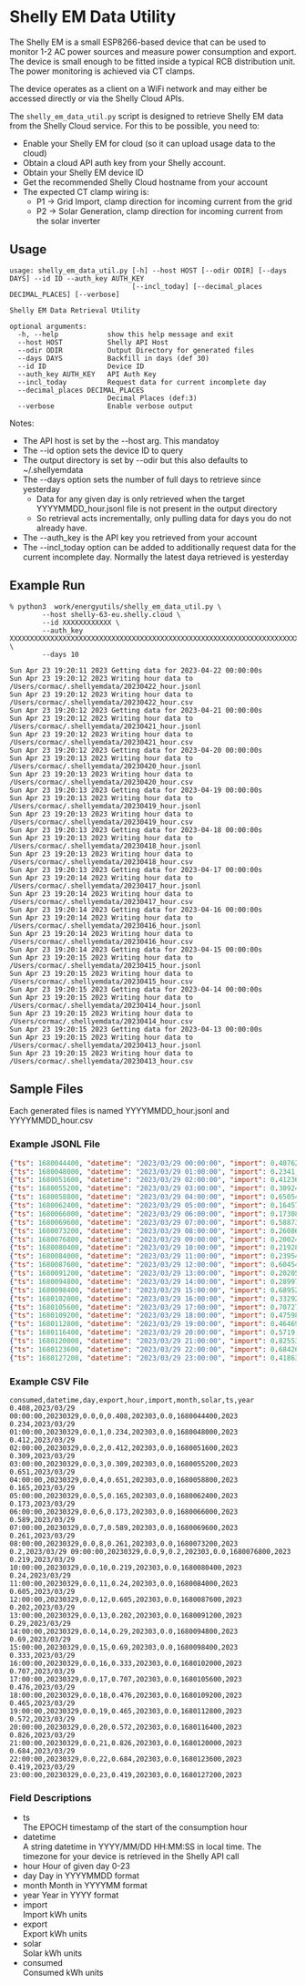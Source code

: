 # Shelly EM Data Utility

The Shelly EM is a small ESP8266-based device that can be used to monitor 1-2 AC power sources and measure power consumption and export. The device is small enough to be fitted inside a typical RCB distribution unit. The power monitoring is achieved via CT clamps. 

The device operates as a client on a WiFi network and may either be accessed directly or via the Shelly Cloud APIs. 

The ```shelly_em_data_util.py``` script is designed to retrieve Shelly EM data from the Shelly Cloud service. For this to be possible, you need to:
* Enable your Shelly EM for cloud (so it can upload usage data to the cloud)
* Obtain a cloud API auth key from your Shelly account.
* Obtain your Shelly EM device ID
* Get the recommended Shelly Cloud hostname from your account
* The expected CT clamp wiring is:
   - P1 -> Grid Import, clamp direction for incoming current from the grid
   - P2 -> Solar Generation, clamp direction for incoming current from the solar inverter

## Usage
```
usage: shelly_em_data_util.py [-h] --host HOST [--odir ODIR] [--days DAYS] --id ID --auth_key AUTH_KEY
                              [--incl_today] [--decimal_places DECIMAL_PLACES] [--verbose]

Shelly EM Data Retrieval Utility

optional arguments:
  -h, --help            show this help message and exit
  --host HOST           Shelly API Host
  --odir ODIR           Output Directory for generated files
  --days DAYS           Backfill in days (def 30)
  --id ID               Device ID
  --auth_key AUTH_KEY   API Auth Key
  --incl_today          Request data for current incomplete day
  --decimal_places DECIMAL_PLACES
                        Decimal Places (def:3)
  --verbose             Enable verbose output
```
Notes:
* The API host is set by the --host arg. This mandatoy
* The --id option sets the device ID to query
* The output directory is set by --odir but this also defaults to ~/.shellyemdata
* The --days option sets the number of full days to retrieve since yesterday
   - Data for any given day is only retrieved when the target YYYYMMDD_hour.jsonl file is not present in the output directory
   - So retrieval acts incrementally, only pulling data for days you do not already have. 
* The --auth_key is the API key you retrieved from your account
* The --incl_today option can be added to additionally request data for the current incomplete day. Normally the latest daya retrieved is yesterday

## Example Run
```
% python3  work/energyutils/shelly_em_data_util.py \
        --host shelly-63-eu.shelly.cloud \
        --id XXXXXXXXXXXX \
        --auth_key XXXXXXXXXXXXXXXXXXXXXXXXXXXXXXXXXXXXXXXXXXXXXXXXXXXXXXXXXXXXXXXXXXXXXXXXXXXXXXXXXXXXXXXXXXXX \
        --days 10

Sun Apr 23 19:20:11 2023 Getting data for 2023-04-22 00:00:00s
Sun Apr 23 19:20:12 2023 Writing hour data to /Users/cormac/.shellyemdata/20230422_hour.jsonl
Sun Apr 23 19:20:12 2023 Writing hour data to /Users/cormac/.shellyemdata/20230422_hour.csv
Sun Apr 23 19:20:12 2023 Getting data for 2023-04-21 00:00:00s
Sun Apr 23 19:20:12 2023 Writing hour data to /Users/cormac/.shellyemdata/20230421_hour.jsonl
Sun Apr 23 19:20:12 2023 Writing hour data to /Users/cormac/.shellyemdata/20230421_hour.csv
Sun Apr 23 19:20:12 2023 Getting data for 2023-04-20 00:00:00s
Sun Apr 23 19:20:13 2023 Writing hour data to /Users/cormac/.shellyemdata/20230420_hour.jsonl
Sun Apr 23 19:20:13 2023 Writing hour data to /Users/cormac/.shellyemdata/20230420_hour.csv
Sun Apr 23 19:20:13 2023 Getting data for 2023-04-19 00:00:00s
Sun Apr 23 19:20:13 2023 Writing hour data to /Users/cormac/.shellyemdata/20230419_hour.jsonl
Sun Apr 23 19:20:13 2023 Writing hour data to /Users/cormac/.shellyemdata/20230419_hour.csv
Sun Apr 23 19:20:13 2023 Getting data for 2023-04-18 00:00:00s
Sun Apr 23 19:20:13 2023 Writing hour data to /Users/cormac/.shellyemdata/20230418_hour.jsonl
Sun Apr 23 19:20:13 2023 Writing hour data to /Users/cormac/.shellyemdata/20230418_hour.csv
Sun Apr 23 19:20:13 2023 Getting data for 2023-04-17 00:00:00s
Sun Apr 23 19:20:14 2023 Writing hour data to /Users/cormac/.shellyemdata/20230417_hour.jsonl
Sun Apr 23 19:20:14 2023 Writing hour data to /Users/cormac/.shellyemdata/20230417_hour.csv
Sun Apr 23 19:20:14 2023 Getting data for 2023-04-16 00:00:00s
Sun Apr 23 19:20:14 2023 Writing hour data to /Users/cormac/.shellyemdata/20230416_hour.jsonl
Sun Apr 23 19:20:14 2023 Writing hour data to /Users/cormac/.shellyemdata/20230416_hour.csv
Sun Apr 23 19:20:14 2023 Getting data for 2023-04-15 00:00:00s
Sun Apr 23 19:20:15 2023 Writing hour data to /Users/cormac/.shellyemdata/20230415_hour.jsonl
Sun Apr 23 19:20:15 2023 Writing hour data to /Users/cormac/.shellyemdata/20230415_hour.csv
Sun Apr 23 19:20:15 2023 Getting data for 2023-04-14 00:00:00s
Sun Apr 23 19:20:15 2023 Writing hour data to /Users/cormac/.shellyemdata/20230414_hour.jsonl
Sun Apr 23 19:20:15 2023 Writing hour data to /Users/cormac/.shellyemdata/20230414_hour.csv
Sun Apr 23 19:20:15 2023 Getting data for 2023-04-13 00:00:00s
Sun Apr 23 19:20:15 2023 Writing hour data to /Users/cormac/.shellyemdata/20230413_hour.jsonl
Sun Apr 23 19:20:15 2023 Writing hour data to /Users/cormac/.shellyemdata/20230413_hour.csv
```

## Sample Files
Each generated files is named YYYYMMDD_hour.jsonl and YYYYMMDD_hour.csv

### Example JSONL File
```json
{"ts": 1680044400, "datetime": "2023/03/29 00:00:00", "import": 0.40762, "export": 0.0, "hour": 0, "day": "20230329", "month": "202303", "year": "2023", "solar": 0.0, "consumed": 0.40762}
{"ts": 1680048000, "datetime": "2023/03/29 01:00:00", "import": 0.2341, "export": 0.0, "hour": 1, "day": "20230329", "month": "202303", "year": "2023", "solar": 0.0, "consumed": 0.2341}
{"ts": 1680051600, "datetime": "2023/03/29 02:00:00", "import": 0.41236, "export": 0.0, "hour": 2, "day": "20230329", "month": "202303", "year": "2023", "solar": 0.0, "consumed": 0.41236}
{"ts": 1680055200, "datetime": "2023/03/29 03:00:00", "import": 0.30924, "export": 0.0, "hour": 3, "day": "20230329", "month": "202303", "year": "2023", "solar": 0.0, "consumed": 0.30924}
{"ts": 1680058800, "datetime": "2023/03/29 04:00:00", "import": 0.65054, "export": 0.0, "hour": 4, "day": "20230329", "month": "202303", "year": "2023", "solar": 0.0, "consumed": 0.65054}
{"ts": 1680062400, "datetime": "2023/03/29 05:00:00", "import": 0.16457, "export": 0.0, "hour": 5, "day": "20230329", "month": "202303", "year": "2023", "solar": 0.0, "consumed": 0.16457}
{"ts": 1680066000, "datetime": "2023/03/29 06:00:00", "import": 0.17308, "export": 0.0, "hour": 6, "day": "20230329", "month": "202303", "year": "2023", "solar": 0.0, "consumed": 0.17308}
{"ts": 1680069600, "datetime": "2023/03/29 07:00:00", "import": 0.58873, "export": 0.0, "hour": 7, "day": "20230329", "month": "202303", "year": "2023", "solar": 0.0, "consumed": 0.58873}
{"ts": 1680073200, "datetime": "2023/03/29 08:00:00", "import": 0.26086000000000004, "export": 0.0, "hour": 8, "day": "20230329", "month": "202303", "year": "2023", "solar": 0.0, "consumed": 0.26086000000000004}
{"ts": 1680076800, "datetime": "2023/03/29 09:00:00", "import": 0.20024, "export": 0.0, "hour": 9, "day": "20230329", "month": "202303", "year": "2023", "solar": 0.0, "consumed": 0.20024}
{"ts": 1680080400, "datetime": "2023/03/29 10:00:00", "import": 0.21928, "export": 0.0, "hour": 10, "day": "20230329", "month": "202303", "year": "2023", "solar": 0.0, "consumed": 0.21928}
{"ts": 1680084000, "datetime": "2023/03/29 11:00:00", "import": 0.23954, "export": 0.0, "hour": 11, "day": "20230329", "month": "202303", "year": "2023", "solar": 0.0, "consumed": 0.23954}
{"ts": 1680087600, "datetime": "2023/03/29 12:00:00", "import": 0.6045499999999999, "export": 0.0, "hour": 12, "day": "20230329", "month": "202303", "year": "2023", "solar": 0.0, "consumed": 0.6045499999999999}
{"ts": 1680091200, "datetime": "2023/03/29 13:00:00", "import": 0.20205, "export": 0.0, "hour": 13, "day": "20230329", "month": "202303", "year": "2023", "solar": 0.0, "consumed": 0.20205}
{"ts": 1680094800, "datetime": "2023/03/29 14:00:00", "import": 0.28997, "export": 0.0, "hour": 14, "day": "20230329", "month": "202303", "year": "2023", "solar": 0.0, "consumed": 0.28997}
{"ts": 1680098400, "datetime": "2023/03/29 15:00:00", "import": 0.68952, "export": 0.0, "hour": 15, "day": "20230329", "month": "202303", "year": "2023", "solar": 0.0, "consumed": 0.68952}
{"ts": 1680102000, "datetime": "2023/03/29 16:00:00", "import": 0.33292, "export": 0.0, "hour": 16, "day": "20230329", "month": "202303", "year": "2023", "solar": 0.0, "consumed": 0.33292}
{"ts": 1680105600, "datetime": "2023/03/29 17:00:00", "import": 0.70727, "export": 0.0, "hour": 17, "day": "20230329", "month": "202303", "year": "2023", "solar": 0.0, "consumed": 0.70727}
{"ts": 1680109200, "datetime": "2023/03/29 18:00:00", "import": 0.47598, "export": 0.0, "hour": 18, "day": "20230329", "month": "202303", "year": "2023", "solar": 0.0, "consumed": 0.47598}
{"ts": 1680112800, "datetime": "2023/03/29 19:00:00", "import": 0.46469, "export": 0.0, "hour": 19, "day": "20230329", "month": "202303", "year": "2023", "solar": 0.0, "consumed": 0.46469}
{"ts": 1680116400, "datetime": "2023/03/29 20:00:00", "import": 0.5719, "export": 0.0, "hour": 20, "day": "20230329", "month": "202303", "year": "2023", "solar": 0.0, "consumed": 0.5719}
{"ts": 1680120000, "datetime": "2023/03/29 21:00:00", "import": 0.82553, "export": 0.0, "hour": 21, "day": "20230329", "month": "202303", "year": "2023", "solar": 0.0, "consumed": 0.82553}
{"ts": 1680123600, "datetime": "2023/03/29 22:00:00", "import": 0.68426, "export": 0.0, "hour": 22, "day": "20230329", "month": "202303", "year": "2023", "solar": 0.0, "consumed": 0.68426}
{"ts": 1680127200, "datetime": "2023/03/29 23:00:00", "import": 0.41863, "export": 0.0, "hour": 23, "day": "20230329", "month": "202303", "year": "2023", "solar": 0.0, "consumed": 0.41863}
```

### Example CSV File
```csv
consumed,datetime,day,export,hour,import,month,solar,ts,year
0.408,2023/03/29 00:00:00,20230329,0.0,0,0.408,202303,0.0,1680044400,2023
0.234,2023/03/29 01:00:00,20230329,0.0,1,0.234,202303,0.0,1680048000,2023
0.412,2023/03/29 02:00:00,20230329,0.0,2,0.412,202303,0.0,1680051600,2023
0.309,2023/03/29 03:00:00,20230329,0.0,3,0.309,202303,0.0,1680055200,2023
0.651,2023/03/29 04:00:00,20230329,0.0,4,0.651,202303,0.0,1680058800,2023
0.165,2023/03/29 05:00:00,20230329,0.0,5,0.165,202303,0.0,1680062400,2023
0.173,2023/03/29 06:00:00,20230329,0.0,6,0.173,202303,0.0,1680066000,2023
0.589,2023/03/29 07:00:00,20230329,0.0,7,0.589,202303,0.0,1680069600,2023
0.261,2023/03/29 08:00:00,20230329,0.0,8,0.261,202303,0.0,1680073200,2023
0.2,2023/03/29 09:00:00,20230329,0.0,9,0.2,202303,0.0,1680076800,2023
0.219,2023/03/29 10:00:00,20230329,0.0,10,0.219,202303,0.0,1680080400,2023
0.24,2023/03/29 11:00:00,20230329,0.0,11,0.24,202303,0.0,1680084000,2023
0.605,2023/03/29 12:00:00,20230329,0.0,12,0.605,202303,0.0,1680087600,2023
0.202,2023/03/29 13:00:00,20230329,0.0,13,0.202,202303,0.0,1680091200,2023
0.29,2023/03/29 14:00:00,20230329,0.0,14,0.29,202303,0.0,1680094800,2023
0.69,2023/03/29 15:00:00,20230329,0.0,15,0.69,202303,0.0,1680098400,2023
0.333,2023/03/29 16:00:00,20230329,0.0,16,0.333,202303,0.0,1680102000,2023
0.707,2023/03/29 17:00:00,20230329,0.0,17,0.707,202303,0.0,1680105600,2023
0.476,2023/03/29 18:00:00,20230329,0.0,18,0.476,202303,0.0,1680109200,2023
0.465,2023/03/29 19:00:00,20230329,0.0,19,0.465,202303,0.0,1680112800,2023
0.572,2023/03/29 20:00:00,20230329,0.0,20,0.572,202303,0.0,1680116400,2023
0.826,2023/03/29 21:00:00,20230329,0.0,21,0.826,202303,0.0,1680120000,2023
0.684,2023/03/29 22:00:00,20230329,0.0,22,0.684,202303,0.0,1680123600,2023
0.419,2023/03/29 23:00:00,20230329,0.0,23,0.419,202303,0.0,1680127200,2023
```
### Field Descriptions
* ts   
The EPOCH timestamp of the start of the consumption hour
* datetime   
A string datetime in YYYY/MM/DD HH:MM:SS in local time. The timezone for your device is retrieved in the Shelly API call
* hour
Hour of given day 0-23
* day
Day in YYYYMMDD format
* month
Month in YYYYMM format
* year
Year in YYYY format
* import   
Import kWh units
* export   
Export kWh units
* solar   
Solar kWh units
* consumed   
Consumed kWh units
